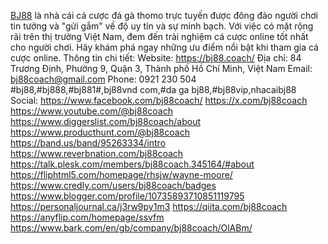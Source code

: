 <a href="https://bj88.coach/">BJ88</a> là nhà cái cá cược đá gà thomo trực tuyến được đông đảo người chơi tin tưởng và "gửi gắm" về độ uy tín và sự minh bạch. Với việc có mặt rộng rãi trên thị trường Việt Nam, đem đến trải nghiệm cá cược online tốt nhất cho người chơi. Hãy khám phá ngay những ưu điểm nổi bật khi tham gia cá cược online.
Thông tin chi tiết:
Website: <a href="https://bj88.coach/">https://bj88.coach/</a>
Địa chỉ: 84 Trương Định, Phường 9, Quận 3, Thành phố Hồ Chí Minh, Việt Nam
Email: bj88coach@gmail.com
Phone: 0921 230 504
#bj88,#bj888,#bj881#,bj88vnd com,#da ga bj88,#bj88vip,nhacaibj88
Social: 
<a href="https://www.facebook.com/bj88coach/">https://www.facebook.com/bj88coach/</a>
<a href="https://x.com/bj88coach">https://x.com/bj88coach</a>
<a href="https://www.youtube.com/@bj88coach">https://www.youtube.com/@bj88coach</a>
<a href="https://www.diggerslist.com/bj88coach/about">https://www.diggerslist.com/bj88coach/about</a>
<a href="https://www.producthunt.com/@bj88coach">https://www.producthunt.com/@bj88coach</a>
<a href="https://band.us/band/95263334/intro">https://band.us/band/95263334/intro</a>
<a href="https://www.reverbnation.com/bj88coach">https://www.reverbnation.com/bj88coach</a>
<a href="https://talk.plesk.com/members/bj88coach.345164/#about">https://talk.plesk.com/members/bj88coach.345164/#about</a>
<a href="https://fliphtml5.com/homepage/rhsjw/wayne-moore/">https://fliphtml5.com/homepage/rhsjw/wayne-moore/</a>
<a href="https://www.credly.com/users/bj88coach/badges">https://www.credly.com/users/bj88coach/badges</a>
<a href="https://www.blogger.com/profile/10735893710851119795">https://www.blogger.com/profile/10735893710851119795</a>
<a href="https://personaljournal.ca/j3rw9py1m3">https://personaljournal.ca/j3rw9py1m3</a>
<a href="https://qiita.com/bj88coach">https://qiita.com/bj88coach</a>
<a href="https://anyflip.com/homepage/ssvfm">https://anyflip.com/homepage/ssvfm</a>
<a href="https://www.bark.com/en/gb/company/bj88coach/OlABm/">https://www.bark.com/en/gb/company/bj88coach/OlABm/</a>
